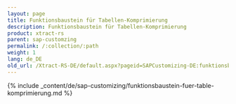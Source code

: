 ```yaml
---
layout: page
title: Funktionsbaustein für Tabellen-Komprimierung
description: Funktionsbaustein für Tabellen-Komprimierung
product: xtract-rs
parent: sap-customzing
permalink: /:collection/:path
weight: 1
lang: de_DE
old_url: /Xtract-RS-DE/default.aspx?pageid=SAPCustomizing-DE:funktionsbaustein-fuer-table-komprimierung	
---
```


{% include _content/de/sap-customizing/funktionsbaustein-fuer-table-komprimierung.md  %}